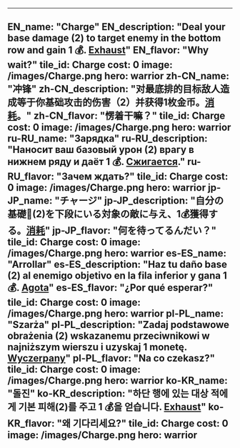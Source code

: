 ---

EN_name: "Charge"
EN_description: "Deal your base damage (2) to target enemy in the bottom row and gain 1 💰. <u>Exhaust</u>"
EN_flavor: "Why wait?"
tile_id: Charge
cost: 0
image: /images/Charge.png
hero: warrior
zh-CN_name: "冲锋"
zh-CN_description: "对最底排的目标敌人造成等于你基础攻击的伤害（2）并获得1枚金币。<u>消耗</u>。"
zh-CN_flavor: "愣着干嘛？"
tile_id: Charge
cost: 0
image: /images/Charge.png
hero: warrior
ru-RU_name: "Зарядка"
ru-RU_description: "Наносит ваш базовый урон (2) врагу в нижнем ряду и даёт 1 💰. <u>Сжигается</u>."
ru-RU_flavor: "Зачем ждать?"
tile_id: Charge
cost: 0
image: /images/Charge.png
hero: warrior
jp-JP_name: "チャージ"
jp-JP_description: "自分の基礎🔸(2)を下段にいる対象の敵に与え、1💰獲得する。<u>消耗</u>"
jp-JP_flavor: "何を待ってるんだい？"
tile_id: Charge
cost: 0
image: /images/Charge.png
hero: warrior
es-ES_name: "Arrollar"
es-ES_description: "Haz tu daño base (2) al enemigo objetivo en la fila inferior y gana 1 💰. <u>Agota</u>"
es-ES_flavor: "¿Por qué esperar?"
tile_id: Charge
cost: 0
image: /images/Charge.png
hero: warrior
pl-PL_name: "Szarża"
pl-PL_description: "Zadaj podstawowe obrażenia (2) wskazanemu przeciwnikowi w najniższym wierszu i uzyskaj 1 monetę. <u>Wyczerpany</u>"
pl-PL_flavor: "Na co czekasz?"
tile_id: Charge
cost: 0
image: /images/Charge.png
hero: warrior
ko-KR_name: "돌진"
ko-KR_description: "하단 행에 있는 대상 적에게 기본 피해(2)를 주고 1 💰을 얻습니다. <u>Exhaust</u>"
ko-KR_flavor: "왜 기다리세요?"
tile_id: Charge
cost: 0
image: /images/Charge.png
hero: warrior
---